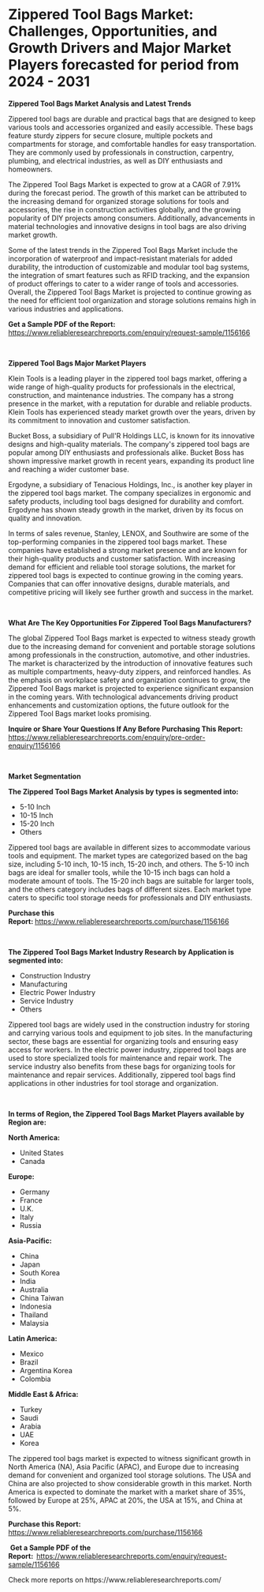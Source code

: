 <p><h1>Zippered Tool Bags Market: Challenges, Opportunities, and Growth Drivers and Major Market Players forecasted for period from 2024 - 2031</h1></p><p><strong>Zippered Tool Bags Market Analysis and Latest Trends</strong></p>
<p><p>Zippered tool bags are durable and practical bags that are designed to keep various tools and accessories organized and easily accessible. These bags feature sturdy zippers for secure closure, multiple pockets and compartments for storage, and comfortable handles for easy transportation. They are commonly used by professionals in construction, carpentry, plumbing, and electrical industries, as well as DIY enthusiasts and homeowners.</p><p>The Zippered Tool Bags Market is expected to grow at a CAGR of 7.91% during the forecast period. The growth of this market can be attributed to the increasing demand for organized storage solutions for tools and accessories, the rise in construction activities globally, and the growing popularity of DIY projects among consumers. Additionally, advancements in material technologies and innovative designs in tool bags are also driving market growth.</p><p>Some of the latest trends in the Zippered Tool Bags Market include the incorporation of waterproof and impact-resistant materials for added durability, the introduction of customizable and modular tool bag systems, the integration of smart features such as RFID tracking, and the expansion of product offerings to cater to a wider range of tools and accessories. Overall, the Zippered Tool Bags Market is projected to continue growing as the need for efficient tool organization and storage solutions remains high in various industries and applications.</p></p>
<p><strong>Get a Sample PDF of the Report:&nbsp;</strong> <a href="https://www.reliableresearchreports.com/enquiry/request-sample/1156166">https://www.reliableresearchreports.com/enquiry/request-sample/1156166</a></p>
<p>&nbsp;</p>
<p><strong>Zippered Tool Bags Major Market Players</strong></p>
<p><p>Klein Tools is a leading player in the zippered tool bags market, offering a wide range of high-quality products for professionals in the electrical, construction, and maintenance industries. The company has a strong presence in the market, with a reputation for durable and reliable products. Klein Tools has experienced steady market growth over the years, driven by its commitment to innovation and customer satisfaction.</p><p>Bucket Boss, a subsidiary of Pull'R Holdings LLC, is known for its innovative designs and high-quality materials. The company's zippered tool bags are popular among DIY enthusiasts and professionals alike. Bucket Boss has shown impressive market growth in recent years, expanding its product line and reaching a wider customer base.</p><p>Ergodyne, a subsidiary of Tenacious Holdings, Inc., is another key player in the zippered tool bags market. The company specializes in ergonomic and safety products, including tool bags designed for durability and comfort. Ergodyne has shown steady growth in the market, driven by its focus on quality and innovation.</p><p>In terms of sales revenue, Stanley, LENOX, and Southwire are some of the top-performing companies in the zippered tool bags market. These companies have established a strong market presence and are known for their high-quality products and customer satisfaction. With increasing demand for efficient and reliable tool storage solutions, the market for zippered tool bags is expected to continue growing in the coming years. Companies that can offer innovative designs, durable materials, and competitive pricing will likely see further growth and success in the market.</p></p>
<p>&nbsp;</p>
<p><strong>What Are The Key Opportunities For Zippered Tool Bags Manufacturers?</strong></p>
<p><p>The global Zippered Tool Bags market is expected to witness steady growth due to the increasing demand for convenient and portable storage solutions among professionals in the construction, automotive, and other industries. The market is characterized by the introduction of innovative features such as multiple compartments, heavy-duty zippers, and reinforced handles. As the emphasis on workplace safety and organization continues to grow, the Zippered Tool Bags market is projected to experience significant expansion in the coming years. With technological advancements driving product enhancements and customization options, the future outlook for the Zippered Tool Bags market looks promising.</p></p>
<p><strong>Inquire or Share Your Questions If Any Before Purchasing This Report:</strong> <a href="https://www.reliableresearchreports.com/enquiry/pre-order-enquiry/1156166">https://www.reliableresearchreports.com/enquiry/pre-order-enquiry/1156166</a></p>
<p>&nbsp;</p>
<p><strong>Market Segmentation</strong></p>
<p><strong>The Zippered Tool Bags Market Analysis by types is segmented into:</strong></p>
<p><ul><li>5-10 Inch</li><li>10-15 Inch</li><li>15-20 Inch</li><li>Others</li></ul></p>
<p><p>Zippered tool bags are available in different sizes to accommodate various tools and equipment. The market types are categorized based on the bag size, including 5-10 inch, 10-15 inch, 15-20 inch, and others. The 5-10 inch bags are ideal for smaller tools, while the 10-15 inch bags can hold a moderate amount of tools. The 15-20 inch bags are suitable for larger tools, and the others category includes bags of different sizes. Each market type caters to specific tool storage needs for professionals and DIY enthusiasts.</p></p>
<p><strong>Purchase this Report:&nbsp;</strong><a href="https://www.reliableresearchreports.com/purchase/1156166">https://www.reliableresearchreports.com/purchase/1156166</a></p>
<p>&nbsp;</p>
<p><strong>The Zippered Tool Bags Market Industry Research by Application is segmented into:</strong></p>
<p><ul><li>Construction Industry</li><li>Manufacturing</li><li>Electric Power Industry</li><li>Service Industry</li><li>Others</li></ul></p>
<p><p>Zippered tool bags are widely used in the construction industry for storing and carrying various tools and equipment to job sites. In the manufacturing sector, these bags are essential for organizing tools and ensuring easy access for workers. In the electric power industry, zippered tool bags are used to store specialized tools for maintenance and repair work. The service industry also benefits from these bags for organizing tools for maintenance and repair services. Additionally, zippered tool bags find applications in other industries for tool storage and organization.</p></p>
<p>&nbsp;</p>
<p><strong>In terms of Region, the Zippered Tool Bags Market Players available by Region are:</strong></p>
<p>
    <p> <strong> North America: </strong>
        <ul>
            <li>United States</li>
            <li>Canada</li>
        </ul>
        </p> 
    <p> <strong> Europe: </strong>
        <ul>
            <li>Germany</li>
            <li>France</li>
            <li>U.K.</li>
            <li>Italy</li>
            <li>Russia</li>
        </ul>
        </p> 
    <p> <strong> Asia-Pacific: </strong>
        <ul>
            <li>China</li>
            <li>Japan</li>
            <li>South Korea</li>
            <li>India</li>
            <li>Australia</li>
            <li>China Taiwan</li>
            <li>Indonesia</li>
            <li>Thailand</li>
            <li>Malaysia</li>
        </ul>
        </p> 
    <p> <strong> Latin America: </strong>
        <ul>
            <li>Mexico</li>
            <li>Brazil</li>
            <li>Argentina Korea</li>
            <li>Colombia</li>
        </ul>
        </p> 
    <p> <strong> Middle East & Africa: </strong>
        <ul>
            <li>Turkey</li>
            <li>Saudi</li>
            <li>Arabia</li>
            <li>UAE</li>
            <li>Korea</li>
        </ul>
    </p>
    </p>
<p><p>The zippered tool bags market is expected to witness significant growth in North America (NA), Asia Pacific (APAC), and Europe due to increasing demand for convenient and organized tool storage solutions. The USA and China are also projected to show considerable growth in this market. North America is expected to dominate the market with a market share of 35%, followed by Europe at 25%, APAC at 20%, the USA at 15%, and China at 5%.</p></p>
<p><strong>Purchase this Report: </strong><a href="https://www.reliableresearchreports.com/purchase/1156166">https://www.reliableresearchreports.com/purchase/1156166</a></p>
<p>&nbsp;<strong>Get a Sample PDF of the Report:&nbsp;&nbsp;</strong><a href="https://www.reliableresearchreports.com/enquiry/request-sample/1156166">https://www.reliableresearchreports.com/enquiry/request-sample/1156166</a></p>
<p><strong></strong></p>
<p>Check more reports on https://www.reliableresearchreports.com/</p>